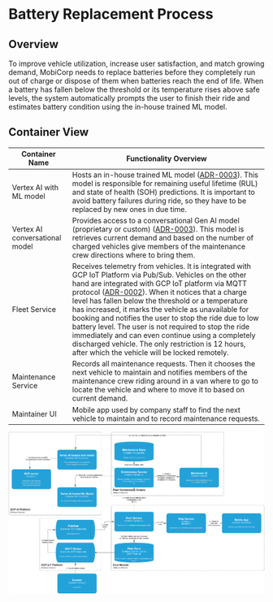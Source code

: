 # Battery Replacement Process

## Overview

To improve vehicle utilization, increase user satisfaction, and match growing demand,
MobiCorp needs to replace batteries before they completely run out of charge or dispose of them when batteries reach the end of life.
When a battery has fallen below the threshold or its temperature rises above safe levels,
the system automatically prompts the user to finish their ride
and estimates battery condition using the in-house trained ML model.

## Container View

| Container Name                 | Functionality Overview                                                                                                                                                                                                                                                                                                                                                                                                                                                                                                                                                                                                                                                                         |
|--------------------------------|------------------------------------------------------------------------------------------------------------------------------------------------------------------------------------------------------------------------------------------------------------------------------------------------------------------------------------------------------------------------------------------------------------------------------------------------------------------------------------------------------------------------------------------------------------------------------------------------------------------------------------------------------------------------------------------------|
| Vertex AI with ML model        | Hosts an in-house trained ML model ([ADR-0003](../../../adrs/ADR-0003%20-%20Vertex%20AI%20as%20core%20platform%20for%20AI%20and%20GenAI.md)). This model is responsible for remaining useful lifetime (RUL) and state of health (SOH) predictions. It is important to avoid battery failures during ride, so they have to be replaced by new ones in due time.                                                                                                                                                                                                                                                                                                                                 |
| Vertex AI conversational model | Provides access to a conversational Gen AI model (proprietary or custom) ([ADR-0003](../../../adrs/ADR-0003%20-%20Vertex%20AI%20as%20core%20platform%20for%20AI%20and%20GenAI.md)). This model is retrieves current demand and based on the number of charged vehicles give members of the maintenance crew directions where to bring them.                                                                                                                                                                                                                                                                                                                                                    | 
| Fleet Service                  | Receives telemetry from vehicles. It is integrated with GCP IoT Platform via Pub/Sub. Vehicles on the other hand are integrated with GCP IoT platform via MQTT protocol ([ADR-0002](../../../adrs/ADR-0002%20-%20Vehicle%20telemetry%20&%20integration%20stack.md)). When it notices that a charge level has fallen below the threshold or a temperature has increased, it marks the vehicle as unavailable for booking and notifies the user to stop the ride due to low battery level. The user is not required to stop the ride immediately and can even continue using a completely discharged vehicle. The only restriction is 12 hours, after which the vehicle will be locked remotely. |
| Maintenance Service            | Records all maintenance requests. Then it chooses the next vehicle to maintain and notifies members of the maintenance crew riding around in a van where to go to locate the vehicle and where to move it to based on current demand.                                                                                                                                                                                                                                                                                                                                                                                                                                                          | 
| Maintainer UI                  | Mobile app used by company staff to find the next vehicle to maintain and to record maintenance requests.                                                                                                                                                                                                                                                                                                                                                                                                                                                                                                                                                                                      |

![Diagram](Battery%20Replacement%20and%20Fleet%20Allocation.drawio.png)

